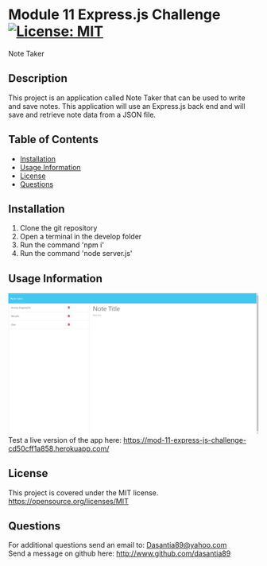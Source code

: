 # Module 11 Express.js Challenge   [![License: MIT](https://img.shields.io/badge/License-MIT-yellow.svg)](https://opensource.org/licenses/MIT)
Note Taker
## Description
 This project is an application called Note Taker that can be used to write and save notes. This application will use an Express.js back end and will save and retrieve note data from a JSON file.

  ## Table of Contents<br>
  - [Installation](#installation)
- [Usage Information](#usage-information)
- [License](#license)
- [Questions](#questions)
## Installation
1. Clone the git repository
2. Open a terminal in the develop folder
3. Run the command 'npm i'
4. Run the command 'node server.js'
## Usage Information 
![Picture of app](Assets/Screenshot.png)
Test a live version of the app here: https://mod-11-express-js-challenge-cd50cff1a858.herokuapp.com/
## License 
This project is covered under the MIT license.   https://opensource.org/licenses/MIT

  ## Questions
  
  For additional questions send an email to: Dasantia89@yahoo.com <br>
  Send a message on github here: http://www.github.com/dasantia89
    
